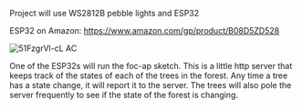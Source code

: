 Project will use WS2812B pebble lights and ESP32

ESP32 on Amazon: https://www.amazon.com/gp/product/B08D5ZD528

![51FzgrVl-cL _AC_](https://github.com/hoopgeek/Trees/assets/5124257/ee415a72-84c3-46a9-97f4-9a52da86331e)

One of the ESP32s will run the foc-ap sketch.  This is a little http server that keeps track of the states of each of the trees in the forest.  Any time a tree has a state change, it will report it to the server.  The trees will also pole the server frequently to see if the state of the forest is changing.
